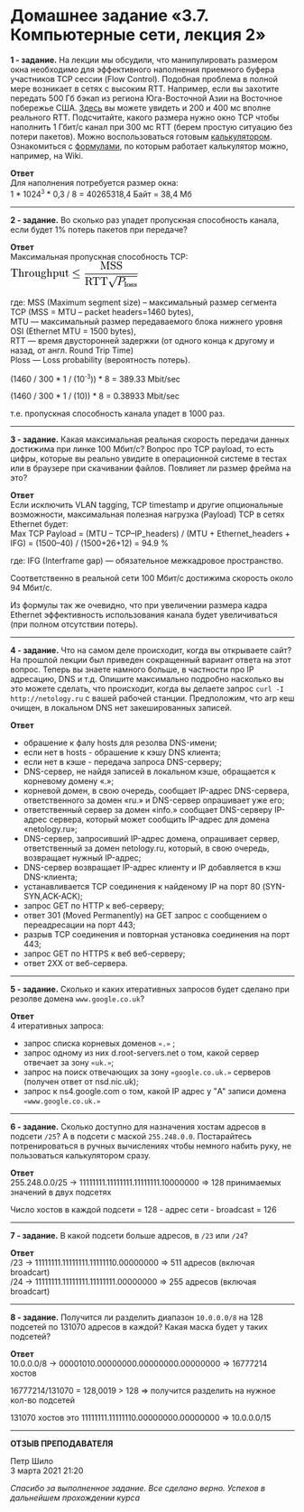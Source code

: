 # Домашнее задание «3.7. Компьютерные сети, лекция 2»

**1 - задание.**
На лекции мы обсудили, что манипулировать размером окна необходимо для эффективного наполнения приемного буфера участников TCP сессии (Flow Control). Подобная проблема в полной мере возникает в сетях с высоким RTT. Например, если вы захотите передать 500 Гб бэкап из региона Юга-Восточной Азии на Восточное побережье США. [Здесь](https://www.cloudping.co/grid) вы можете увидеть и 200 и 400 мс вполне реального RTT. Подсчитайте, какого размера нужно окно TCP чтобы наполнить 1 Гбит/с канал при 300 мс RTT (берем простую ситуацию без потери пакетов). Можно воспользоваться готовым [калькулятором](https://www.switch.ch/network/tools/tcp_throughput/). Ознакомиться с [формулами](https://en.wikipedia.org/wiki/TCP_tuning), по которым работает калькулятор можно, например, на Wiki.

**Ответ**    
Для наполнения потребуется размер окна:    
1 * 1024<sup><small>3</small></sup> * 0,3 / 8 = 40265318,4 Байт = 38,4 Мб

---

**2 - задание.**
Во сколько раз упадет пропускная способность канала, если будет 1% потерь пакетов при передаче?

**Ответ**    
Максимальная пропускная способность TCP:    
  ![2](2.png)
  
где: MSS (Maximum segment size) – максимальный размер сегмента TCP (MSS = MTU – packet headers=1460 bytes),   
MTU — максимальный размер передаваемого блока нижнего уровня OSI (Ethernet MTU = 1500 bytes),   
RTT — время двусторонней задержки (от одного конца к другому и назад, от англ. Round Trip Time)    
Ploss — Loss probability (вероятность потерь).

(1460 / 300 * 1 / (10<sup><small>-3</small></sup>)) * 8 = 389.33 Mbit/sec

(1460 / 300 * 1 / (10)) * 8 = 0.38933 Mbit/sec

т.е. пропускная способность канала упадет в 1000 раз.

---
  
**3 - задание.**
 Какая  максимальная реальная скорость передачи данных достижима при линке 100 Мбит/с? Вопрос про TCP payload, то есть цифры, которые вы реально увидите в операционной системе в тестах или в браузере при скачивании файлов. Повлияет ли размер фрейма на это?

**Ответ**    
Если исключить VLAN tagging, TCP timestamp и другие опциональные возможности, максимальная полезная нагрузка (Payload) TCP в сетях Ethernet будет:    
Max TCP Payload = (MTU – TCP–IP_headers) / (MTU + Ethernet_headers + IFG) = (1500–40) / (1500+26+12) = 94.9 %   

где: IFG (Interframe gap) — обязательное межкадровое пространство.    

Соответственно в реальной сети 100 Мбит/с достижима скорость около 94 Мбит/с.    

Из формулы так же очевидно, что при увеличении размера кадра Ethernet эффективность использования канала будет увеличиваться (при полном отсутствии потерь).

---

**4 - задание.**
Что на самом деле происходит, когда вы открываете сайт?
На прошлой лекции был приведен сокращенный вариант ответа на этот вопрос. Теперь вы знаете намного больше, в частности про IP адресацию, DNS и т.д.
Опишите максимально подробно насколько вы это можете сделать, что происходит, когда вы делаете запрос `curl -I http://netology.ru` с вашей рабочей станции. Предположим, что arp кеш очищен, в локальном DNS нет закешированных записей.


**Ответ**    
- обрашение к фалу hosts для резолва DNS-имени;    
- если нет в hosts - обрашение к кэшу DNS клиента;    
- если нет в кэше - передача запроса DNS-серверу;    
- DNS-сервер, не найдя записей в локальном кэше, обращается к корневому домену «.»;    
- корневой домен, в свою очередь, сообщает IP-адрес DNS-сервера, ответственного за домен «ru.» и DNS-сервер опрашивает уже его;   
- ответственный сервер за домен «info.» сообщает DNS-серверу IP-адрес сервера, который может сообщить IP-адрес для домена «netology.ru»;   
- DNS-сервер, запросивший IP-адрес домена, опрашивает сервер, ответственный за домен netology.ru, который, в свою очередь, возвращает нужный IP-адрес;     
- DNS-сервер возвращает IP-адрес клиенту и IP добавляется в кэш DNS-клиента;   
- устанавливается TCP соединения к найденому IP на порт 80 (SYN-SYN,ACK-ACK);    
- запрос GET по HTTP к веб-серверу;    
- ответ 301 (Moved Permanently) на GET запрос с сообщением о переадресации на порт 443;    
- разрыв TCP соединения и повторная установка соединения на порт 443;    
- запрос GET по HTTPS к веб веб-серверу;    
- ответ 2XX от веб-сервера.

---

**5 - задание.**
Сколько и каких итеративных запросов будет сделано при резолве домена `www.google.co.uk`?

**Ответ**    
4 итеративных запроса:
- запрос списка корневых доменов `«.»` ;
- запрос одному из них d.root-servers.net о том, какой сервер отвечает за зону `«uk.»`;
- запрос на поиск отвечающих за зону `«google.co.uk.»` серверов (получен ответ от nsd.nic.uk);
- запрос к ns4.google.com о том, какой IP адрес у "A" записи домена `«www.google.co.uk.»`

---

**6 - задание.**
Сколько доступно для назначения хостам адресов в подсети `/25`? А в подсети с маской `255.248.0.0`. Постарайтесь потренироваться в ручных вычислениях чтобы немного набить руку, не пользоваться калькулятором сразу.

**Ответ**    
255.248.0.0/25 -> 11111111.11111111.11111111.10000000 => 128 принимаемых значений в двух подсетях

Число хостов в каждой подсети = 128 - адрес сети - broadcast = 126 

---

**7 - задание.**
 В какой подсети больше адресов, в `/23` или `/24`?
 
**Ответ**    
/23 -> 11111111.11111111.11111110.00000000 => 511 адресов (включая broadcart)    
/24 -> 11111111.11111111.11111111.00000000 => 255 адресов (включая broadcart)

---
 
**8 - задание.**
Получится ли разделить диапазон `10.0.0.0/8` на 128 подсетей по 131070 адресов в каждой? Какая маска будет у таких подсетей?

**Ответ**    
10.0.0.0/8 -> 00001010.00000000.00000000.00000000 => 16777214 хостов

16777214/131070 = 128,0019 > 128 => получится разделить на нужное кол-во подсетей
 
131070 хостов это 11111111.11111110.00000000.00000000 => 10.0.0.0/15

---


**ОТЗЫВ ПРЕПОДАВАТЕЛЯ**

Петр Шило    
3 марта 2021 21:20

*Спасибо за выполненное задание. Все сделано верно.*
*Успехов в дальнейшем прохождении курса*

